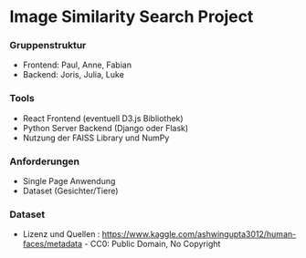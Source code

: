 # Image Similarity Search Project

### Gruppenstruktur

- Frontend: Paul, Anne, Fabian
- Backend: Joris, Julia, Luke

### Tools

- React Frontend (eventuell D3.js Bibliothek)
- Python Server Backend (Django oder Flask) 
- Nutzung der FAISS Library und NumPy

### Anforderungen

- Single Page Anwendung 
- Dataset (Gesichter/Tiere)


### Dataset

- Lizenz und Quellen :
https://www.kaggle.com/ashwingupta3012/human-faces/metadata - CC0: Public Domain, No Copyright

